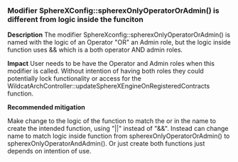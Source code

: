 ###  Modifier SphereXConfig::spherexOnlyOperatorOrAdmin() is different from logic inside the funciton

**Description**
The modifier SphereXconfig::spherexOnlyOperatorOrAdmin() is named with the logic of an Operator "OR" an Admin role, but the logic inside function uses && which is a both operator AND admin roles.

**Impact**
User needs to be have the Operator and Admin roles when this modifier is called. Without intention of having both roles they could potentially lock functionality or access for the WildcatArchController::updateSphereXEngineOnRegisteredContracts function. 

**Recommended mitigation**

Make change to the logic of the function to match the or in the name to create the intended function, using "||" instead of "&&". Instead can change name to match logic inside function from spherexOnlyOperatorOrAdmin() to spherexOnlyOperatorAndAdmin(). Or just create both functions just depends on intention of use.
